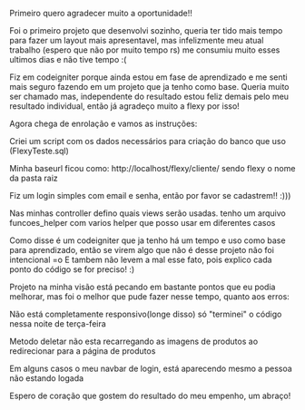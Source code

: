 Primeiro quero agradecer muito a oportunidade!!

Foi o primeiro projeto que desenvolvi sozinho, queria ter tido mais tempo para fazer um layout mais apresentavel, mas infelizmente meu atual trabalho (espero que não por muito tempo rs) me consumiu muito esses ultimos dias e não tive tempo :(


Fiz em codeigniter porque ainda estou em fase de aprendizado e me senti mais seguro fazendo em um projeto que ja tenho como base.
Queria muito ser chamado mas, independente do resultado estou feliz demais pelo meu resultado individual, então já agradeço muito a flexy por isso!

Agora chega de enrolação e vamos as instruções:

Criei um script com os dados necessários para criação do banco que uso (FlexyTeste.sql)


Minha baseurl ficou como: http://localhost/flexy/cliente/ sendo flexy o nome da pasta raiz

Fiz um login simples com email e senha, então por favor se cadastrem!! :)))

Nas minhas controller defino quais views serão usadas.
tenho um arquivo funcoes_helper com varios helper que posso usar em diferentes casos


Como disse é um codeigniter que ja tenho há um tempo e uso como base para aprendizado, então se virem algo que não é desse projeto não foi intencional =o E tambem não levem a mal esse fato, pois explico cada ponto do código se for preciso! :)

Projeto na minha visão está pecando em bastante pontos que eu podia melhorar, mas foi o melhor que pude fazer nesse tempo, quanto aos erros:

Não está completamente responsivo(longe disso) só "terminei" o código nessa noite de terça-feira


Metodo deletar não esta recarregando as imagens de produtos ao redirecionar para a página de produtos


Em alguns casos o meu navbar de login, está aparecendo mesmo a pessoa não estando logada


Espero de coração que gostem do resultado do meu empenho, um abraço!

